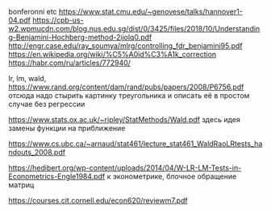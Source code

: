 bonferonni etc
https://www.stat.cmu.edu/~genovese/talks/hannover1-04.pdf
https://cpb-us-w2.wpmucdn.com/blog.nus.edu.sg/dist/0/3425/files/2018/10/Understanding-Benjamini-Hochberg-method-2ijolq0.pdf
http://engr.case.edu/ray_soumya/mlrg/controlling_fdr_benjamini95.pdf
https://en.wikipedia.org/wiki/%C5%A0id%C3%A1k_correction
https://habr.com/ru/articles/772940/


lr, lm, wald,
https://www.rand.org/content/dam/rand/pubs/papers/2008/P6756.pdf
отсюда надо стырить картинку треугольника и описать её в простом случае без регрессии 

https://www.stats.ox.ac.uk/~ripley/StatMethods/Wald.pdf
здесь идея замены функции на приближение 

https://www.cs.ubc.ca/~arnaud/stat461/lecture_stat461_WaldRaoLRtests_handouts_2008.pdf

https://hedibert.org/wp-content/uploads/2014/04/W-LR-LM-Tests-in-Econometrics-Engle1984.pdf
к эконометрике, блочное обращение матриц

https://courses.cit.cornell.edu/econ620/reviewm7.pdf